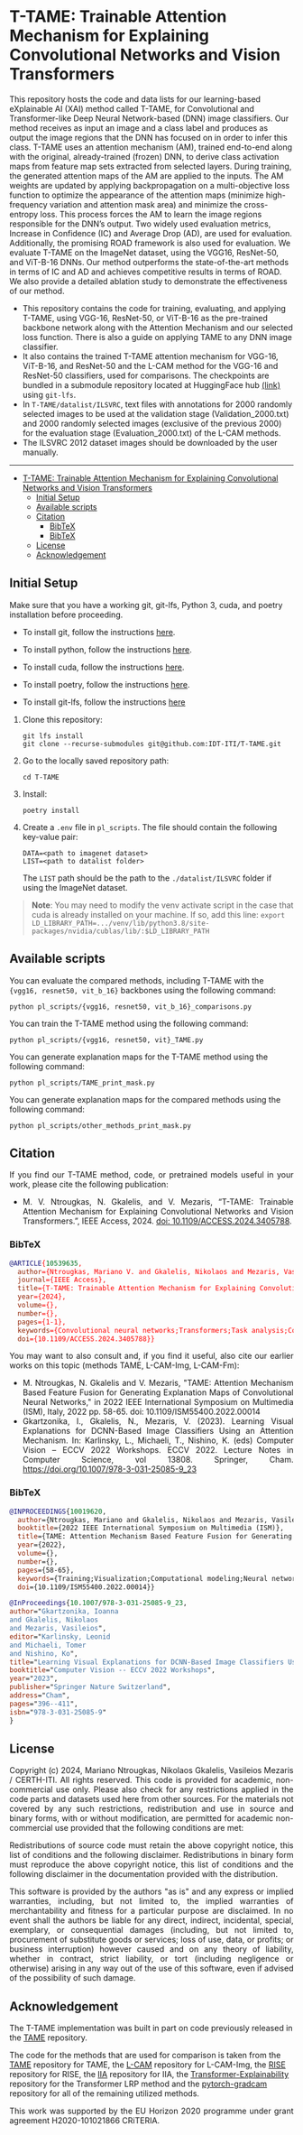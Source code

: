 # T-TAME: Trainable Attention Mechanism for Explaining Convolutional Networks and Vision Transformers

This repository hosts the code and data lists for our learning-based eXplainable AI (XAI) method called T-TAME, for Convolutional and Transformer-like Deep Neural Network-based (DNN) image classifiers. Our method receives as input an image and a class label and produces as output the image regions that the DNN has focused on in order to infer this class. T-TAME uses an attention mechanism (AM), trained end-to-end along with the original, already-trained (frozen) DNN, to derive class activation maps from feature map sets extracted from selected layers. During training, the generated attention maps of the AM are applied to the inputs. The AM weights are updated by applying backpropagation on a multi-objective loss function to optimize the appearance of the attention maps (minimize high-frequency variation and attention mask area) and minimize the cross-entropy loss. This process forces the AM to learn the image regions responsible for the DNN’s output. Two widely used evaluation metrics, Increase in Confidence (IC) and Average Drop (AD), are used for evaluation. Additionally, the promising ROAD framework is also used for evaluation. We evaluate T-TAME on the ImageNet dataset, using the VGG16, ResNet-50, and ViT-B-16 DNNs. Our method outperforms the state-of-the-art methods in terms of IC and AD and achieves competitive results in terms of ROAD. We also provide a detailed ablation study to demonstrate the effectiveness of our method.

- This repository contains the code for training, evaluating, and applying T-TAME, using VGG-16, ResNet-50, or ViT-B-16 as the pre-trained backbone network along with the Attention Mechanism and our selected loss function. There is also a guide on applying TAME to any DNN image classifier.
- It also contains the trained T-TAME attention mechanism for VGG-16, ViT-B-16, and ResNet-50 and the L-CAM method for the VGG-16 and ResNet-50 classifiers, used for comparisons. The checkpoints are bundled in a submodule repository located at HuggingFace hub [(link)](https://huggingface.co/IDT-ITI/T-TAME-models) using `git-lfs`.
- In `T-TAME/datalist/ILSVRC`, text files with annotations for 2000 randomly selected images to be used at the validation stage (Validation_2000.txt) and 2000 randomly selected images (exclusive of the previous 2000) for the evaluation stage (Evaluation_2000.txt) of the L-CAM methods.
- The ILSVRC 2012 dataset images should be downloaded by the user manually.

---

- [T-TAME: Trainable Attention Mechanism for Explaining Convolutional Networks and Vision Transformers](#t-tame-trainable-attention-mechanism-for-explaining-convolutional-networks-and-vision-transformers)
  - [Initial Setup](#initial-setup)
  - [Available scripts](#available-scripts)
  - [Citation](#citation)
    - [BibTeX](#bibtex)
    - [BibTeX](#bibtex-1)
  - [License](#license)
  - [Acknowledgement](#acknowledgement)

## Initial Setup

Make sure that you have a working git, git-lfs, Python 3, cuda, and poetry installation before proceeding.

- To install git, follow the instructions [here](https://git-scm.com/book/en/v2/Getting-Started-Installing-Git).

- To install python, follow the instructions [here](https://www.python.org/downloads/).

- To install cuda, follow the instructions [here](https://developer.nvidia.com/cuda-downloads).

- To install poetry, follow the instructions [here](https://python-poetry.org/docs/).

- To install git-lfs, follow the instructions [here](https://git-lfs.com)

1. Clone this repository:

   ```shell
   git lfs install
   git clone --recurse-submodules git@github.com:IDT-ITI/T-TAME.git
   ```

2. Go to the locally saved repository path:

   ```shell
   cd T-TAME
   ```

3. Install:

   ```shell
   poetry install
   ```

4. Create a `.env` file in `pl_scripts`. The file should contain the following key-value pair:

   ```shell
   DATA=<path to imagenet dataset>
   LIST=<path to datalist folder>
   ```

   The `LIST` path should be the path to the `./datalist/ILSVRC` folder if using the ImageNet dataset.

> __Note__: You may need to modify the venv activate script in the case that cuda is already installed on your machine. If so, add this line:
> `export LD_LIBRARY_PATH=.../venv/lib/python3.8/site-packages/nvidia/cublas/lib/:$LD_LIBRARY_PATH`

## Available scripts

You can evaluate the compared methods, including T-TAME with the `{vgg16, resnet50, vit_b_16}` backbones using the following command:

```shell
python pl_scripts/{vgg16, resnet50, vit_b_16}_comparisons.py
```

You can train the T-TAME method using the following command:

```shell
python pl_scripts/{vgg16, resnet50, vit}_TAME.py
```

You can generate explanation maps for the T-TAME method using the following command:

```shell
python pl_scripts/TAME_print_mask.py
```

You can generate explanation maps for the compared methods using the following command:

```shell
python pl_scripts/other_methods_print_mask.py
```

## Citation

<div align="justify">

If you find our T-TAME method, code, or pretrained models useful in your work, please cite the following publication:

- M. V. Ntrougkas, N. Gkalelis, and V. Mezaris, “T-TAME: Trainable Attention Mechanism for Explaining Convolutional Networks and Vision Transformers.”, IEEE Access, 2024. [doi: 10.1109/ACCESS.2024.3405788](https://doi.org/10.1109/ACCESS.2024.3405788).

</div>

### BibTeX

<span style="color:red">

```bibtex
@ARTICLE{10539635,
  author={Ntrougkas, Mariano V. and Gkalelis, Nikolaos and Mezaris, Vasileios},
  journal={IEEE Access}, 
  title={T-TAME: Trainable Attention Mechanism for Explaining Convolutional Networks and Vision Transformers}, 
  year={2024},
  volume={},
  number={},
  pages={1-1},
  keywords={Convolutional neural networks;Transformers;Task analysis;Computer architecture;Image classification;Computational modeling;Training;CNN;Vision Transformer;Deep Learning;Explainable AI;Model Interpretability;Attention},
  doi={10.1109/ACCESS.2024.3405788}}
```

</span>

<div align="justify">

You may want to also consult and, if you find it useful, also cite our earlier works on this topic (methods TAME, L-CAM-Img, L-CAM-Fm):

- M. Ntrougkas, N. Gkalelis and V. Mezaris, "TAME: Attention Mechanism Based Feature Fusion for Generating Explanation Maps of Convolutional Neural Networks," in 2022 IEEE International Symposium on Multimedia (ISM), Italy, 2022 pp. 58-65. doi: 10.1109/ISM55400.2022.00014
- Gkartzonika, I., Gkalelis, N., Mezaris, V. (2023). Learning Visual Explanations for DCNN-Based Image Classifiers Using an Attention Mechanism. In: Karlinsky, L., Michaeli, T., Nishino, K. (eds) Computer Vision – ECCV 2022 Workshops. ECCV 2022. Lecture Notes in Computer Science, vol 13808. Springer, Cham. <https://doi.org/10.1007/978-3-031-25085-9_23>

</div>

### BibTeX

```bibtex
@INPROCEEDINGS{10019620,
  author={Ntrougkas, Mariano and Gkalelis, Nikolaos and Mezaris, Vasileios},
  booktitle={2022 IEEE International Symposium on Multimedia (ISM)}, 
  title={TAME: Attention Mechanism Based Feature Fusion for Generating Explanation Maps of Convolutional Neural Networks}, 
  year={2022},
  volume={},
  number={},
  pages={58-65},
  keywords={Training;Visualization;Computational modeling;Neural networks;Computer architecture;Streaming media;Feature extraction;CNNs;Deep Learning;Explainable AI;Interpretable ML;Attention},
  doi={10.1109/ISM55400.2022.00014}}

@InProceedings{10.1007/978-3-031-25085-9_23,
author="Gkartzonika, Ioanna
and Gkalelis, Nikolaos
and Mezaris, Vasileios",
editor="Karlinsky, Leonid
and Michaeli, Tomer
and Nishino, Ko",
title="Learning Visual Explanations for DCNN-Based Image Classifiers Using an Attention Mechanism",
booktitle="Computer Vision -- ECCV 2022 Workshops",
year="2023",
publisher="Springer Nature Switzerland",
address="Cham",
pages="396--411",
isbn="978-3-031-25085-9"
}
```

## License

<div align="justify">

Copyright (c) 2024, Mariano Ntrougkas, Nikolaos Gkalelis, Vasileios Mezaris / CERTH-ITI. All rights reserved. This code is provided for academic, non-commercial use only. Please also check for any restrictions applied in the code parts and datasets used here from other sources. For the materials not covered by any such restrictions, redistribution and use in source and binary forms, with or without modification, are permitted for academic non-commercial use provided that the following conditions are met:

Redistributions of source code must retain the above copyright notice, this list of conditions and the following disclaimer. Redistributions in binary form must reproduce the above copyright notice, this list of conditions and the following disclaimer in the documentation provided with the distribution.

This software is provided by the authors "as is" and any express or implied warranties, including, but not limited to, the implied warranties of merchantability and fitness for a particular purpose are disclaimed. In no event shall the authors be liable for any direct, indirect, incidental, special, exemplary, or consequential damages (including, but not limited to, procurement of substitute goods or services; loss of use, data, or profits; or business interruption) however caused and on any theory of liability, whether in contract, strict liability, or tort (including negligence or otherwise) arising in any way out of the use of this software, even if advised of the possibility of such damage.
</div>

## Acknowledgement

The T-TAME implementation was built in part on code previously released in the [TAME](https://https://github.com/bmezaris/TAME) repository.

The code for the methods that are used for comparison is taken from the [TAME](https://github.com/bmezaris/TAME) repository for TAME, the [L-CAM](https://github.com/bmezaris/L-CAM) repository for L-CAM-Img, the [RISE](https://github.com/eclique/RISE) repository for RISE, the [IIA](https://github.com/iia-iccv23/iia) repository for IIA, the [Transformer-Explainability](https://github.com/hila-chefer/Transformer-Explainability) repository for the Transformer LRP method and the [pytorch-gradcam](https://github.com/yiskw713/ScoreCAM/blob/master/cam.py) repository for all of the remaining utilized methods.

<div align="justify"> This work was supported by the EU Horizon 2020 programme under grant agreement H2020-101021866 CRiTERIA. </div>
